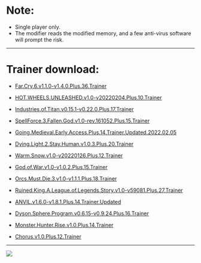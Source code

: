 # Note:   
- Single player only.  
- The modifier reads the modified memory, and a few anti-virus software will prompt the risk. 
---
# Trainer download:

- [Far.Cry.6.v1.1.0-v1.4.0.Plus.36.Trainer](https://flingtrainer.com/attachments/24698)

- [HOT.WHEELS.UNLEASHED.v1.0-v20220204.Plus.10.Trainer](https://flingtrainer.com/attachments/24711)

- [Industries.of.Titan.v0.15.1-v0.22.0.Plus.17.Trainer](https://flingtrainer.com/attachments/24708)

- [SpellForce.3.Fallen.God.v1.0-rev.161052.Plus.15.Trainer](https://flingtrainer.com/attachments/24705)

- [Going.Medieval.Early.Access.Plus.14.Trainer.Updated.2022.02.05](https://flingtrainer.com/attachments/24700)

- [Dying.Light.2.Stay.Human.v1.0.3.Plus.20.Trainer](https://flingtrainer.com/attachments/24645)

- [Warm.Snow.v1.0-v20220126.Plus.12.Trainer](https://flingtrainer.com/attachments/24517)

- [God.of.War.v1.0-v1.0.2.Plus.15.Trainer](https://flingtrainer.com/attachments/24449)

- [Orcs.Must.Die.3.v1.0-v1.1.1.Plus.18.Trainer](https://flingtrainer.com/attachments/24443)

- [Ruined.King.A.League.of.Legends.Story.v1.0-v59081.Plus.27.Trainer](https://flingtrainer.com/attachments/24440)

- [ANVIL.v1.6.0-v1.8.1.Plus.14.Trainer.Updated](https://flingtrainer.com/attachments/24435)

- [Dyson.Sphere.Program.v0.6.15-v0.9.24.Plus.16.Trainer](https://flingtrainer.com/attachments/24430)

- [Monster.Hunter.Rise.v1.0.Plus.14.Trainer](https://flingtrainer.com/attachments/24145)

- [Chorus.v1.0.Plus.12.Trainer](https://flingtrainer.com/attachments/24118)

---
![](https://flingtrainer.com/wp-content/uploads/2021/10/1-34.png)
